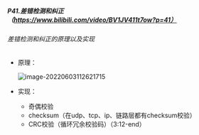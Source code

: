 ##### P41.差错检测和纠正（https://www.bilibili.com/video/BV1JV411t7ow?p=41）

###### 差错检测和纠正的原理以及实现

- 原理：

  ![image-20220603112621715](C:\Users\呵\AppData\Roaming\Typora\typora-user-images\image-20220603112621715.png)

- 实现：

  - 奇偶校验
  - checksum（在udp、tcp、ip、链路层都有checksum校验）
  - CRC校验（循环冗余校验码）（3:12-end）

